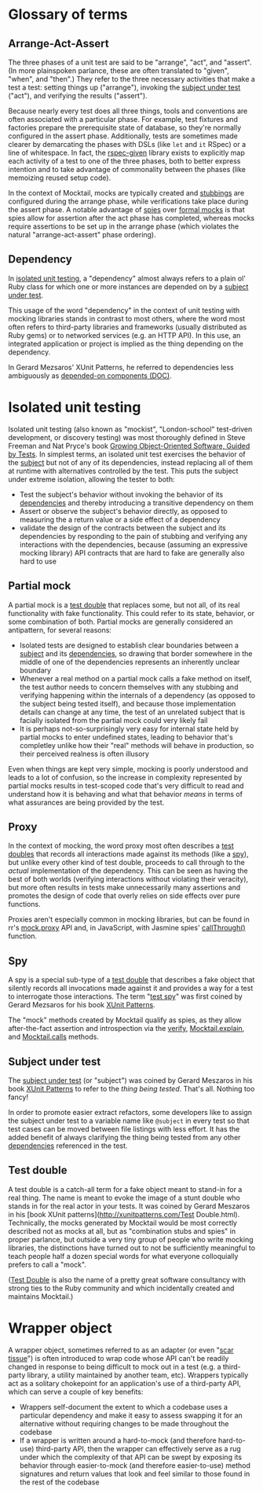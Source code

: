 # Glossary of terms

## Arrange-Act-Assert

The three phases of a unit test are said to be "arrange", "act", and "assert".
(In more plainspoken parlance, these are often translated to "given", "when",
and "then".) They refer to the three necessary activities that make a test a
test: setting things up ("arrange"), invoking the [subject under
test](#subject-under-test) ("act"), and verifying the results ("assert").

Because nearly every test does all three things, tools and conventions are often
associated with a particular phase. For example, test fixtures and factories
prepare the prerequisite state of database, so they're normally configured in
the assert phase. Additionally, tests are sometimes made clearer by demarcating
the phases with DSLs (like `let` and `it` RSpec) or a line of whitespace. In
fact, the [rspec-given](https://github.com/rspec-given/rspec-given) library
exists to explicitly map each activity of a test to one of the three phases,
both to better express intention and to take advantage of commonality between
the phases (like memoizing reused setup code).

In the context of Mocktail, mocks are typically created and
[stubbings](#stubbing) are configured during the arrange phase, while
verifications take place during the assert phase. A notable advantage of
[spies](#spy) over [formal mocks](#mock) is that spies allow for assertion after
the act phase has completed, whereas mocks require assertions to be set up in
the arrange phase (which violates the natural "arrange-act-assert" phase
ordering).

## Dependency

In [isolated unit testing](), a "dependency" almost always refers to a plain ol'
Ruby class for which one or more instances are depended on by a [subject under
test](#subject-under-test).

This usage of the word "dependency" in the context of unit testing with mocking
libraries stands in contrast to most others, where the word most often refers to
third-party libraries and frameworks (usually distributed as Ruby gems) or to
networked services (e.g. an HTTP API). In this use, an integrated application or
project is implied as the thing depending on the dependency.

In Gerard Mezsaros' XUnit Patterns, he referred to dependencies less ambiguously
as [depended-on components (DOC)](http://xunitpatterns.com/DOC.html).

# Isolated unit testing

Isolated unit testing (also known as "mockist", "London-school" test-driven
development, or discovery testing) was most thoroughly defined in Steve Freeman
and Nat Pryce's book [Growing Object-Oriented Software, Guided by
Tests](https://www.amazon.com/Growing-Object-Oriented-Software-Guided-Tests/dp/0321503627).
In simplest terms, an isolated unit test exercises the behavior of the
[subject](#subject-under-test) but not of any of its dependencies, instead
replacing all of them at runtime with alternatives controlled by the test. This
puts the subject under extreme isolation, allowing the tester to both:

* Test the subject's behavior without invoking the behavior of its
[dependencies](#dependency) and thereby introducing a transitive dependency on
them
* Assert or observe the subject's behavior directly, as opposed to measuring
the a return value or a side effect of a dependency
* validate the design of the contracts between the subject and its dependencies
by responding to the pain of stubbing and verifying any interactions with the
dependencies, because (assuming an expressive mocking library) API contracts
that are hard to fake are generally also hard to use

## Partial mock

A partial mock is a [test double](#test-double) that replaces some, but not all,
of its real functionality with fake functionality. This could refer to its
state, behavior, or some combination of both. Partial mocks are generally
considered an antipattern, for several reasons:

* Isolated tests are designed to establish clear boundaries between a
[subject](#subject-under-test) and its [dependencies](#dependency), so drawing
that border somewhere in the middle of one of the dependencies represents an
inherently unclear boundary
* Whenever a real method on a partial mock calls a fake method on itself, the
test author needs to concern themselves with any stubbing and verifying
happening within the internals of a dependency (as opposed to the subject being
tested itself), and because those implementation details can change at any time,
the test of an unrelated subject that is facially isolated from the partial mock
could very likely fail
* It is perhaps not-so-surprisingly very easy for internal state held by partial
mocks to enter undefined states, leading to behavior that's completley unlike
how their "real" methods will behave in production, so their perceived realness
is often illusory

Even when things are kept very simple, mocking is poorly understood and leads to
a lot of confusion, so the increase in complexity represented by partial mocks
results in test-scoped code that's very difficult to read and understand how it
is behaving and what that behavior _means_ in terms of what assurances are being
provided by the test.

## Proxy

In the context of mocking, the word proxy most often describes a [test
doubles](#test-double) that records all interactions made against its methods
(like a [spy](#spy)), but unlike every other kind of test double, proceeds to
call through to the _actual_ implementation of the dependency. This can be seen
as having the best of both worlds (verifying interactions without violating
their veracity), but more often results in tests make unnecessarily many
assertions and promotes the design of code that overly relies on side effects
over pure functions.

Proxies aren't especially common in mocking libraries, but can be found in rr's
[mock.proxy](https://github.com/rr/rr/blob/master/doc/03_api_overview.md#mockproxy)
API and, in JavaScript, with Jasmine spies'
[callThrough()](https://jasmine.github.io/api/edge/SpyStrategy.html) function.


## Spy

A spy is a special sub-type of a [test double](#test-double) that describes a
fake object that silently records all invocations made against it and provides a
way for a test to interrogate those interactions. The term "[test
spy](http://xunitpatterns.com/Test%20Spy.html)" was first coined by Gerard
Mezsaros for his book [XUnit
Patterns](https://www.amazon.com/xUnit-Test-Patterns-Refactoring-Code/dp/0131495054/).

The "mock" methods created by Mocktail qualify as spies, as they allow
after-the-fact assertion and introspection via the
[verify](../support/api.md#mocktailverify),
[Mocktail.explain](../support/api.md#mocktailexplain), and
[Mocktail.calls](../support/api.md#mocktailcalls) methods.

## Subject under test

The [subject under test](http://xunitpatterns.com/SUT.html) (or "subject") was
coined by Gerard Meszaros in his book [XUnit
Patterns](https://www.amazon.com/xUnit-Test-Patterns-Refactoring-Code/dp/0131495054/)
to refer to the _thing being tested_. That's all. Nothing too fancy!

In order to promote easier extract refactors, some developers like to assign the
subject under test to a variable name like `@subject` in every test so that test
cases can be moved between file listings with less effort. It has the added
benefit of always clarifying the thing being tested from any other
[dependencies](#dependency) referenced in the test.

## Test double

A test double is a catch-all term for a fake object meant to stand-in for a real
thing. The name is meant to evoke the image of a stunt double who stands in for
the real actor in your tests. It was coined by Gerard Meszaros in his [book
XUnit patterns](http://xunitpatterns.com/Test Double.html). Technically, the
mocks generated by Mocktail would be most correctly described not as mocks at
all, but as "combination stubs and spies" in proper parlance, but outside a very
tiny group of people who write mocking libraries, the distinctions have turned
out to not be sufficiently meaningful to teach people half a dozen special words
for what everyone colloquially prefers to call a "mock".

([Test Double](https://testdouble.com) is also the name of a
pretty great software consultancy with strong ties to the Ruby community and
which incidentally created and maintains Mocktail.)

# Wrapper object

A wrapper object, sometimes referred to as an adapter (or even "[scar
tissue](https://www.destroyallsoftware.com/talks/boundaries)") is often
introduced to wrap code whose API can't be readily changed in response to being
difficult to mock out in a test (e.g. a third-party library, a utility
maintained by another team, etc). Wrappers typically act as a solitary
chokepoint for an application's use of a third-party API, which can serve a
couple of key benefits:

* Wrappers self-document the extent to which a codebase uses a particular
dependency and make it easy to assess swapping it for an alternative without
requiring changes to be made throughout the codebase
* If a wrapper is written around a hard-to-mock (and therefore hard-to-use)
third-party API, then the wrapper can effectively serve as a rug under which the
complexity of that API can be swept by exposing its behavior through
easier-to-mock (and therefore easier-to-use) method signatures and return values
that look and feel similar to those found in the rest of the codebase
